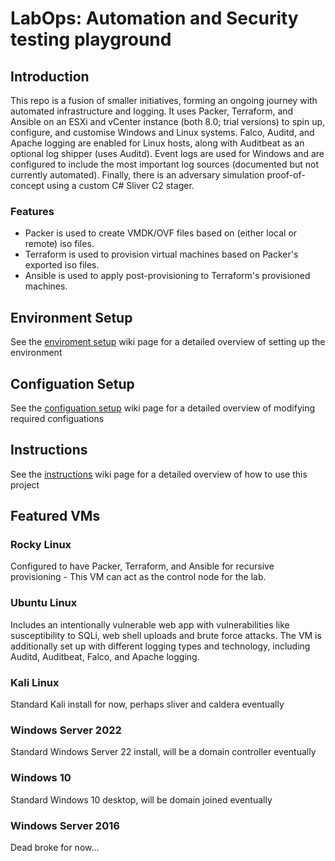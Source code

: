 # LabOps: Automation and Security testing playground

## Introduction

This repo is a fusion of smaller initiatives, forming an ongoing journey with automated infrastructure and logging. It uses Packer, Terraform, and Ansible on an ESXi and vCenter instance (both 8.0; trial versions) to spin up, configure, and customise Windows and Linux systems. Falco, Auditd, and Apache logging are enabled for Linux hosts, along with Auditbeat as an optional log shipper (uses Auditd). Event logs are used for Windows and are configured to include the most important log sources (documented but not currently automated). Finally, there is an adversary simulation proof-of-concept using a custom C# Sliver C2 stager.

### Features

- Packer is used to create VMDK/OVF files based on (either local or remote) iso files.
- Terraform is used to provision virtual machines based on Packer's exported iso files.
- Ansible is used to apply post-provisioning to Terraform's provisioned machines.

## Environment Setup

See the [enviroment setup](https://github.com/nakmuaycactus/autoAD/wiki/Environment-Setup) wiki page for a detailed overview of setting up the environment

## Configuation Setup

See the [configuation setup](https://github.com/nakmuaycactus/autoAD/wiki/Configuration-Setup) wiki page for a detailed overview of modifying required configuations 

## Instructions

See the [instructions](https://github.com/nakmuaycactus/autoAD/wiki/Instructions) wiki page for a detailed overview of how to use this project

## Featured VMs

### Rocky Linux

Configured to have Packer, Terraform, and Ansible for recursive provisioning - This VM can act as the control node for the lab.

### Ubuntu Linux

Includes an intentionally vulnerable web app with vulnerabilities like susceptibility to SQLi, web shell uploads and brute force attacks. 
The VM is additionally set up with different logging types and technology, including Auditd, Auditbeat, Falco, and Apache logging.

### Kali Linux

Standard Kali install for now, perhaps sliver and caldera eventually

### Windows Server 2022

Standard Windows Server 22 install, will be a domain controller eventually

### Windows 10

Standard Windows 10 desktop, will be domain joined eventually

### Windows Server 2016

Dead broke for now...
